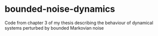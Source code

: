 # bounded-noise-dynamics
Code from chapter 3 of my thesis describing the behaviour of dynamical systems perturbed by bounded Markovian noise 
